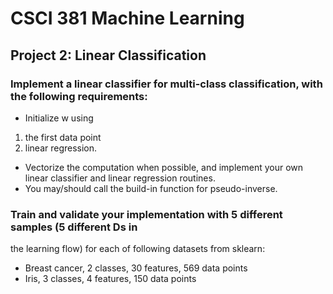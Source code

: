 # CSCI 381 Machine Learning
## Project 2: Linear Classification

### Implement a linear classifier for multi-class classification, with the following requirements:
* Initialize w using
1. the first data point
2. linear regression.
* Vectorize the computation when possible, and implement your own linear classifier
and linear regression routines.
* You may/should call the build-in function for pseudo-inverse.

### Train and validate your implementation with 5 different samples (5 different Ds in
the learning flow) for each of following datasets from sklearn:
* Breast cancer, 2 classes, 30 features, 569 data points
* Iris, 3 classes, 4 features, 150 data points

